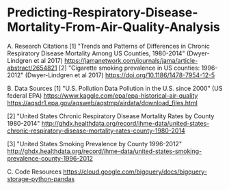 # Predicting-Respiratory-Disease-Mortality-From-Air-Quality-Analysis

A. Research Citations
[1] "Trends and Patterns of Differences in Chronic Respiratory Disease Mortality Among US Counties, 1980-2014" (Dwyer-Lindgren et al 2017) https://jamanetwork.com/journals/jama/article-abstract/2654821 
[2] "Cigarette smoking prevalence in US counties: 1996-2012" (Dwyer-Lindgren et al 2017) https://doi.org/10.1186/1478-7954-12-5

B. Data Sources
[1] "U.S. Pollution Data Pollution in the U.S. since 2000" (US federal EPA)
https://www.kaggle.com/epa/epa-historical-air-quality
https://aqsdr1.epa.gov/aqsweb/aqstmp/airdata/download_files.html

[2] "United States Chronic Respiratory Disease Mortality Rates by County 1980-2014"
http://ghdx.healthdata.org/record/ihme-data/united-states-chronic-respiratory-disease-mortality-rates-county-1980-2014

[3] "United States Smoking Prevalence by County 1996-2012" 
http://ghdx.healthdata.org/record/ihme-data/united-states-smoking-prevalence-county-1996-2012

C. Code Resources
https://cloud.google.com/bigquery/docs/bigquery-storage-python-pandas
